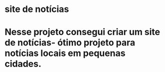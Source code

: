 # site de notícias
  # Nesse projeto consegui criar um site de notícias- ótimo projeto para notícias locais em pequenas cidades.
  
  
